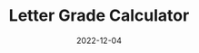 ---
title: "Letter Grade Calculator"
description: "A script that let's you caclulate your class's letter grade from your scores and the weightings of you scores."
date: 2022-12-04
url: "https://github.com/ahadjawaid/grade_calculator"
img: "assets/img/calculator.png"
---